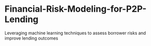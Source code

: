 # Financial-Risk-Modeling-for-P2P-Lending
Leveraging machine learning techniques to assess borrower risks  and improve lending outcomes 
